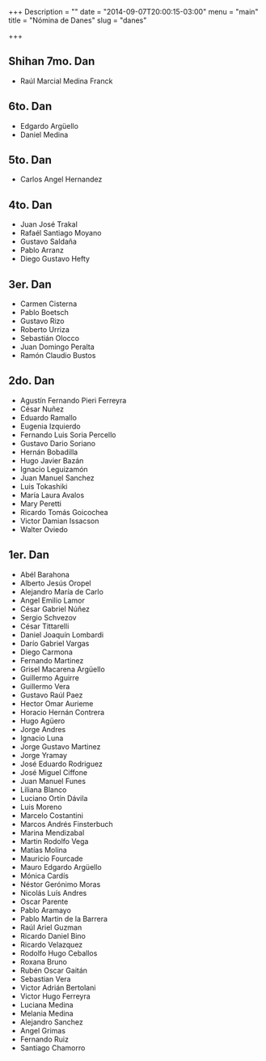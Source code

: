 +++
Description = ""
date = "2014-09-07T20:00:15-03:00"
menu = "main"
title = "Nómina de Danes"
slug = "danes"

+++


Shihan 7mo. Dan
--------

 * Raúl Marcial Medina Franck

6to. Dan
--------

 * Edgardo Argüello
 * Daniel Medina


5to. Dan
--------

 * Carlos Angel Hernandez

4to. Dan
--------

 * Juan José Trakal
 * Rafaél Santiago Moyano
 * Gustavo Saldaña
 * Pablo Arranz
 * Diego Gustavo Hefty


3er. Dan
--------

 * Carmen Cisterna
 * Pablo Boetsch
 * Gustavo Rizo
 * Roberto Urriza
 * Sebastián Olocco
 * Juan Domingo Peralta
 * Ramón Claudio Bustos

2do. Dan
--------

 * Agustín Fernando Pieri Ferreyra
 * César Nuñez
 * Eduardo Ramallo
 * Eugenia Izquierdo
 * Fernando Luis Soria Percello
 * Gustavo Dario Soriano
 * Hernán Bobadilla
 * Hugo Javier Bazán
 * Ignacio Leguizamón
 * Juan Manuel Sanchez
 * Luis Tokashiki
 * María Laura Avalos
 * Mary Peretti
 * Ricardo Tomás Goicochea
 * Victor Damian Issacson
 * Walter Oviedo

1er. Dan
--------

 * Abél Barahona
 * Alberto Jesús Oropel
 * Alejandro María de Carlo
 * Angel Emilio Lamor
 * César Gabriel Núñez
 * Sergio Schvezov
 * César Tittarelli
 * Daniel Joaquín Lombardi
 * Darío Gabriel Vargas
 * Diego Carmona
 * Fernando Martinez
 * Grisel Macarena Argüello
 * Guillermo Aguirre
 * Guillermo Vera
 * Gustavo Raúl Paez
 * Hector Omar Aurieme
 * Horacio Hernán Contrera
 * Hugo Agüero
 * Jorge Andres
 * Ignacio Luna
 * Jorge Gustavo Martinez
 * Jorge Yramay
 * José Eduardo Rodriguez
 * José Miguel Ciffone
 * Juan Manuel Funes
 * Liliana Blanco
 * Luciano Ortín Dávila
 * Luis Moreno
 * Marcelo Costantini
 * Marcos Andrés Finsterbuch
 * Marina Mendizabal
 * Martin Rodolfo Vega
 * Matías Molina
 * Mauricio Fourcade
 * Mauro Edgardo Argüello
 * Mónica Cardís
 * Néstor Gerónimo Moras
 * Nicolás Luís Andres
 * Oscar Parente
 * Pablo Aramayo
 * Pablo Martin de la Barrera
 * Raúl Ariel Guzman
 * Ricardo Daniel Bino
 * Ricardo Velazquez
 * Rodolfo Hugo Ceballos
 * Roxana Bruno
 * Rubén Oscar Gaitán
 * Sebastian Vera
 * Victor Adrián Bertolani
 * Victor Hugo Ferreyra
 * Luciana Medina
 * Melania Medina
 * Alejandro Sanchez
 * Angel Grimas
 * Fernando Ruiz
 * Santiago Chamorro
